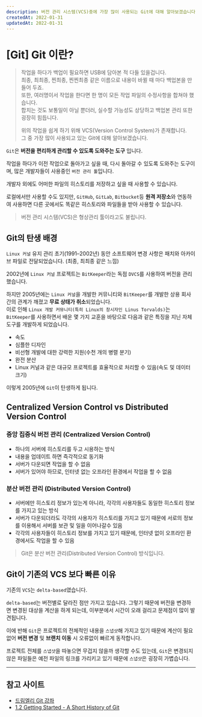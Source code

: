 ```yaml
---
description: 버전 관리 시스템(VCS)중에 가장 많이 사용되는 Git에 대해 알아보겠습니다.  
createdAt: 2022-01-31  
updatedAt: 2022-01-31
---
```


# [Git] Git 이란?

> 작업을 하다가 백업이 필요하면 USB에 담아본 적 다들 있을겁니다.  
> 최종, 최최종, 찐최종, 찐찐최종 같은 이름으로 내용이 바뀔 때 마다 백업본을 만들어 두죠.  
> 또한, 여러명이서 작업을 한다면 한 명이 모든 작업 파일의 수정사항을 합쳐야 했습니다.  
> 합치는 것도 보통일이 아닐 뿐더러, 실수할 가능성도 상당하고 백업본 관리 또한 굉장히 힘듭니다.
>
> 위의 작업을 쉽게 하기 위해 VCS(Version Control System)가 존재합니다.  
> 그 중 가장 많이 사용되고 있는 Git에 대해 알아보겠습니다.

`Git`은 **버전을 편리하게 관리할 수 있도록 도와주는 도구** 입니다.

작업을 하다가 이전 작업으로 돌아가고 싶을 때, 다시 돌아갈 수 있도록 도와주는 도구이며, 많은 개발자들이 사용중인 `버전 관리 툴`입니다.

개발자 외에도 어떠한 파일의 히스토리를 저장하고 싶을 때 사용할 수 있습니다.

로컬에서만 사용할 수도 있지만, `GitHub`, `GitLab`, `Bitbucket`등 **원격 저장소**와 연동하여 사용하면 다른 곳에서도 똑같은 히스토리와 파일들을 받아 사용할 수 있습니다.

> 버전 관리 시스템(VCS)은 형상관리 툴이라고도 불립니다.

## Git의 탄생 배경

`Linux 커널` 유지 관리 초기(1991–2002년) 동안 소프트웨어 변경 사항은 패치와 아카이브 파일로 전달되었습니다. (최종, 최최종 같은 느낌)

2002년에 `Linux 커널` 프로젝트는 `BitKeeper`라는 독점 `DVCS`를 사용하여 버전을 관리했습니다.

하지만 2005년에는 `Linux 커널`을 개발한 커뮤니티와 `BitKeeper`를 개발한 상용 회사 간의 관계가 깨졌고 **무료 상태가 취소**되었습니다.  
이로 인해 `Linux 개발 커뮤니티(특히 Linux의 창시자인 Linus Torvalds)`는 `BitKeeper`를 사용하면서 배운 몇 가지 교훈을 바탕으로 다음과 같은 특징을 지닌 자체 도구를 개발하게
되었습니다.

- 속도
- 심플한 디자인
- 비선형 개발에 대한 강력한 지원(수천 개의 병렬 분기)
- 완전 분산
- Linux 커널과 같은 대규모 프로젝트를 효율적으로 처리할 수 있음(속도 및 데이터 크기)

이렇게 2005년에 `Git`이 탄생하게 됩니다.

## Centralized Version Control vs Distributed Version Control

### 중앙 집중식 버전 관리 (Centralized Version Control)

- 하나의 서버에 히스토리를 두고 시용하는 방식
- 내용을 업데이트 하면 즉각적으로 동기화
- 서버가 다운되면 작업을 할 수 없음
- 서버가 있어야 하므로, 인터넷 없는 오프라인 환경에서 작업을 할 수 없음

### 분산 버전 관리 (Distributed Version Control)

- 서버에만 히스토리 정보가 있는게 아니라, 각각의 사용자들도 동일한 히스토리 정보를 가지고 있는 방식
- 서버가 다운되더라도 각각의 사용자가 히스토리를 가지고 있기 때문에 서로의 정보를 이용해서 서버를 보관 및 일을 이어나갈수 있음
- 각각의 사용자들이 히스토리 정보를 가지고 있기 때문에, 인터넷 없이 오프라인 환경에서도 작업을 할 수 있음

> Git은 분산 버전 관리(Distributed Version Control) 방식입니다.

## Git이 기존의 VCS 보다 빠른 이유

기존의 `VCS`는 `delta-based`였습니다.

`delta-based`는 버전별로 달라진 점만 가지고 있습니다. 그렇기 때문에 버전을 변경하면 변경된 대상을 계산을 하게 되는데, 이부분에서 시간이 오래 걸리고 문제점이 많이 발견됩니다.

이에 반해 `Git`은 프로젝트의 전체적인 내용을 `스냅샷`해 가지고 있기 때문에 계산이 필요없어 **버전 변경** 및 **브랜치 이동** 시 오류없이 빠르게 동작합니다.

프로젝트 전체를 `스냅샷`을 따놓으면 무겁지 않을까 생각할 수도 있는데, `Git`은 변경되지 않은 파일들은 예전 파일의 링크를 가리키고 있기 때문에 `스냅샷`은 굉장히 가볍습니다.

---

## 참고 사이트

- [드림엘리 Git 강좌](https://academy.dream-coding.com/courses/git)
- [1.2 Getting Started - A Short History of Git](https://git-scm.com/book/en/v2/Getting-Started-A-Short-History-of-Git)

